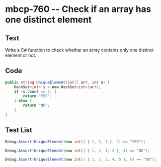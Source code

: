 # mbcp-760 -- Check if an array has one distinct element

## Text

Write a C# function to check whether an array contains only one distinct element or not.

## Code

```csharp
public string UniqueElement(int[] arr, int n) {
    HashSet<int> s = new HashSet<int>(arr);
    if (s.Count == 1) {
        return "YES";
    } else {
        return "NO";
    }
}
```

## Test List

```csharp
Debug.Assert(UniqueElement(new int[] { 1, 1, 1 }, 3) == "YES");
```

```csharp
Debug.Assert(UniqueElement(new int[] { 1, 2, 1, 2 }, 4) == "NO");
```

```csharp
Debug.Assert(UniqueElement(new int[] { 1, 2, 3, 4, 5 }, 5) == "NO");
```
